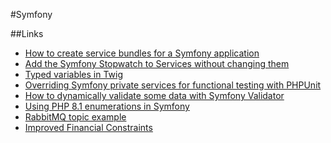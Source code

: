 #Symfony

##Links

* [How to create service bundles for a Symfony application](https://macrini.medium.com/how-to-create-service-bundles-for-a-symfony-application-f266ecf01fca)
* [Add the Symfony Stopwatch to Services without changing them](https://medium.marco.zone/add-the-symfony-stopwatch-to-services-without-changing-them-e52266df0df1)
* [Typed variables in Twig](https://backendtea.com/post/a-problem-with-twig/)
* [Overriding Symfony private services for functional testing with PHPUnit](http://www.inanzzz.com/index.php/post/fsgx/overriding-symfony-private-services-for-functional-testing-with-phpunit)
* [How to dynamically validate some data with Symfony Validator](https://jolicode.com/blog/how-to-dynamically-validate-some-data-with-symfony-validator)
* [Using PHP 8.1 enumerations in Symfony](https://alex-daubois.medium.com/using-php-8-1-enumerations-in-symfony-af5ba761135d)
* [RabbitMQ topic example](http://www.inanzzz.com/index.php/post/ao2h/rabbitmq-topic-example-with-symfony-including-1-producer-1-exchange-2-queue-n-worker-2-consumer)
* [Improved Financial Constraints](https://symfony.com/blog/new-in-symfony-4-3-improved-financial-constraints)
